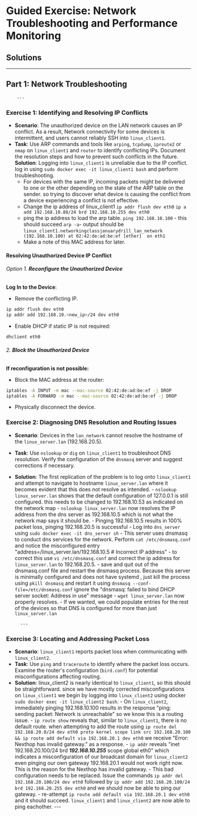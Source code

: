 
# Guided Exercise: Network Troubleshooting and Performance Monitoring

## Solutions

---

## Part 1: Network Troubleshooting

        ---

### Exercise 1: Identifying and Resolving IP Conflicts
- **Scenario**: The unauthorized device on the LAN network causes an IP conflict. As a result, Network connectivity for some devices is intermittent, and users cannot reliably SSH into `linux_client1`. 
- **Task**: Use ARP commands and tools like `arping`, `tcpdump`, `iproute2` or `nmap` on `linux_client1` and `router` to identify conflicting IPs. Document the resolution steps and how to prevent such conflicts in the future.
**Solution**: Logging into `linux_client1` is unreliable due to the IP conflict. log in using `sudo docker exec -it linux_client1 bash` and perform troubleshooting. 
    - For devices with the same IP, incoming packets might be delivered to one or the other depending on the state of the ARP table on the sender. so trying to discover what device is causing the conflict from a device experiencing a conflict is not effective.
    - Change the ip address of linux_client1
    `ip addr flush dev eth0`
    `ip a add 192.168.10.88/24 brd 192.168.10.255 dev eth0` 
    - ping the ip address to load the arp table.
    `ping 192.168.10.100` - this should succeed
    `arp -a`- output should be `linux_client1.networkingclassjanuarydrill_lan_network (192.168.10.100) at 02:42:de:ad:be:ef [ether]  on eth1`
    - Make a note of this MAC address for later.
#### Resolving Unauthorized Device IP Conflict
###### Option 1. **Reconfigure the Unauthorized Device**
**Log In to the Device**:
- Remove the conflicting IP.
```bash
ip addr flush dev eth0
ip addr add 192.168.10.<new_ip>/24 dev eth0
```
- Enable DHCP if static IP is not required:
```bash
dhclient eth0
```

###### 2. **Block the Unauthorized Device**
**If reconfiguration is not possible:**
- Block the MAC address at the router:
```bash
iptables -A INPUT -m mac --mac-source 02:42:de:ad:be:ef -j DROP
iptables -A FORWARD -m mac --mac-source 02:42:de:ad:be:ef -j DROP
```
- Physically disconnect the device.


### Exercise 2: Diagnosing DNS Resolution and Routing Issues
- **Scenario**: Devices in the `lan_network` cannot resolve the hostname of the `linux_server.lan` (192.168.20.5).
- **Task**: Use `nslookup` or `dig` on `linux_client1` to troubleshoot DNS resolution. Verify the configuration of the `dnsmasq` server and suggest corrections if necessary.
- **Solution**: The first replication of the problem is to log onto `linux_client1` and attempt to navigate to hostname `linux_server.lan` where it becomes evident that this does not resolve as intended. 
        - `nslookup linux_server.lan` shows that the default configuration of 127.0.0.1 is still configured. this needs to be changed to 192.168.10.53 as indicated on the network map
        - `nslookup linux_server.lan` now resolves the IP address from the dns server as 192.168.10.5 which is not what the network map says it should be.
        - Pinging 192.168.10.5 results in 100% packet loss, pinging 192.168.20.5 is successful
        - Log into `dns_server` using `sudo docker exec -it dns_server sh`
        - This server uses dnsmasq to conduct dns services for the network. Perform `cat /etc/dnsmasq.conf` and notice the misconfigured entry "address=/linux_server.lan/192.168.10.5  # Incorrect IP address"
        - to correct this use `vi /etc/dnsmasq.conf` and correct the ip address for `linux_server.lan` to 192.168.20.5.
        - save and quit out of the dnsmasq.conf file and restart the dnsmasq process. Because this server is minimally configured and does not have systemd , just kill the process using `pkill dnsmasq` and restart it using `dnsmasq --conf-file=/etc/dnsmasq.conf` ignore the "dnsmasq: failed to bind DHCP server socket: Address in use" message
        - `wget linux_server.lan` now properly resolves. 
        - If we wanted, we could populate entries for the rest of the devices so that DNS is configured for more than just `linux_server.lan`

        ---

### Exercise 3: Locating and Addressing Packet Loss
- **Scenario**: `linux_client1` reports packet loss when communicating with `linux_client2`.
- **Task**: Use `ping` and `traceroute` to identify where the packet loss occurs. Examine the router's configuration (`bird.conf`) for potential misconfigurations affecting routing.
- **Solution**: linux_client2 is nearly identical to `linux_client1`, so this should be straightforward. since we have mostly corrected misconfigurations on `linux_client1` we begin by logging into `linux_client2` using docker `sudo docker exec -it linux_client2 bash`.
        - On `linux_client2`, immediately pinging 192.168.10.100 results in the response "ping: sending packet: Network is unreachable" so we know this is a routing issue.
        - `ip route show` reveals that, similar to `linux_client1`, there is no default route. when attempting to add the route using `ip route del 192.168.20.0/24 dev eth0 proto kernel scope link src 192.168.20.100 && ip route add default via 192.168.20.1 dev eth0` we receive "Error: Nexthop has invalid gateway." as a response. 
        - `ip addr` reveals "inet 192.168.20.100/24 brd ***192.168.10.255*** scope global eth0" which indicates a misconfiguration of our broadcast domain for `linux_client2` even pinging our own gateway 192.168.20.1 would not work right now. This is the reason for the Nexthop has invalid gateway. 
        - This bad configuration needs to be replaced. Issue the commands `ip addr del 192.168.20.100/24 dev eth0` followed by `ip addr add 192.168.20.100/24 brd 192.168.20.255 dev eth0` and we should now be able to ping our gateway.
        - re-attempt `ip route add default via 192.168.20.1 dev eth0` and it should succeed. `linux_client1` and `linux_client2` are now able to ping eachother.
        ---

